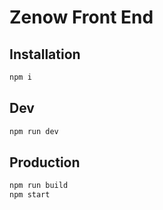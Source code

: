 # Zenow Front End

## Installation

```bash
npm i
```

## Dev
```bash
npm run dev
```

## Production
```bash
npm run build
npm start
```
